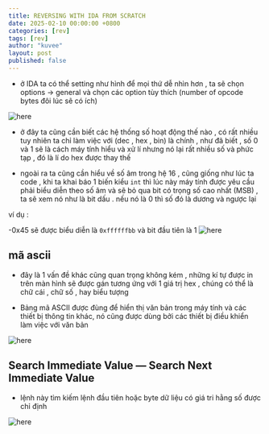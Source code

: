 ```yaml
---
title: REVERSING WITH IDA FROM SCRATCH
date: 2025-02-10 00:00:00 +0800
categories: [rev]
tags: [rev]
author: "kuvee"
layout: post
published: false
---
```


- ở IDA ta có thể setting như hình để mọi thứ dễ nhìn hơn , ta sẽ chọn options -> general  và chọn các option tùy thích (number of opcode bytes đôi lúc sẽ có ích)

![here](https://miro.medium.com/v2/resize:fit:640/format:webp/1*l2Aehow7WoCigk9M926CLQ.png)

- ở đây ta cũng cần biết các hệ thống số hoạt động thế nào , có rất nhiều tuy nhiên ta chỉ làm việc với (dec , hex , bin) là chính , như đã biết , số 0 và 1 sẽ là cách máy tính hiểu và xử lí nhưng nó lại rất nhiều số và phức tạp , đó là lí do hex được thay thế 

- ngoài ra ta cũng cần hiểu về số âm trong hệ 16 , cũng giống như lúc ta code , khi ta khai báo 1 biến kiểu ```int``` thì lúc này máy tính được yêu cầu phải biểu diễn theo số âm và sẽ bỏ qua bit có trọng số cao nhất (MSB) , ta sẽ xem nó như là bit dấu . nếu nó là 0 thì số đó là dương và ngược lại 

ví dụ : 

-0x45 sẽ được biểu diễn là ```0xffffffbb``` và bit đầu tiên là 1 
![here](https://miro.medium.com/v2/resize:fit:640/format:webp/1*EViuzELNBjtooV-ah_Zfvg.png)

## mã ascii

- đây là 1 vấn đề khác cũng quan trọng không kém , những kí tự được in trên màn hình sẽ được gán tương ứng với 1 giá trị hex , chúng có thể là chữ cái , chữ số , hay biểu tượng

- Bảng mã ASCII được đùng để hiển thị văn bản trong máy tính và các thiết bị thông tin khác, nó cũng được dùng bởi các thiết bị điều khiển làm việc với văn bản

![here](https://miro.medium.com/v2/resize:fit:640/format:webp/0*ZVsmVF4-PIq7ahSr)


## Search Immediate Value — Search Next Immediate Value

- lệnh này tìm kiếm lệnh đầu tiên hoặc byte dữ liệu có giá tri hằng số được chỉ định 

![here](https://miro.medium.com/v2/resize:fit:546/format:webp/1*aialbNqy17aBAX_N0ckuZA.png)